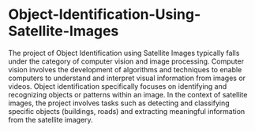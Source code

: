 # Object-Identification-Using-Satellite-Images
The project of Object Identification using Satellite Images typically falls under the category of computer vision and image processing. Computer vision involves the development of algorithms and techniques to enable computers to understand and interpret visual information from images or videos. Object identification specifically focuses on identifying and recognizing objects or patterns within an image.
In the context of satellite images, the project involves tasks such as detecting and classifying specific objects (buildings, roads) and extracting meaningful information from the satellite imagery.
